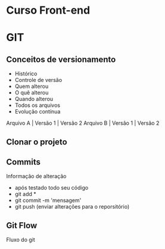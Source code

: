 # Curso Front-end

# GIT

## Conceitos de versionamento
- Histórico
- Controle de versão
- Quem alterou
- O quê alterou
- Quando alterou
- Todos os arquivos
- Evolução contínua 

Arquivo A | Versão 1 | Versão 2
Arquivo B | Versão 1 | Versão 2

## Clonar o projeto

## Commits 
Informação de alteração 
- após testado todo seu código 
- git add *
- git commit -m 'mensagem'
- git push (enviar alterações para o reporsitório)

## Git Flow
Fluxo do git

